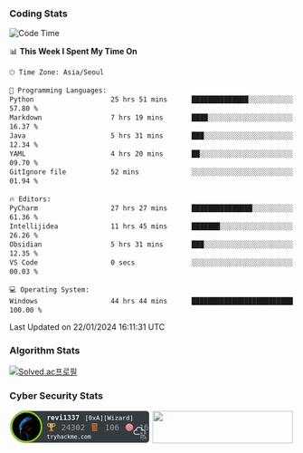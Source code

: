 ### Coding Stats

<!--START_SECTION:waka-->
![Code Time](http://img.shields.io/badge/Code%20Time-44%20hrs%2044%20mins-blue)

📊 **This Week I Spent My Time On** 

```text
🕑︎ Time Zone: Asia/Seoul

💬 Programming Languages: 
Python                   25 hrs 51 mins      ██████████████░░░░░░░░░░░   57.80 % 
Markdown                 7 hrs 19 mins       ████░░░░░░░░░░░░░░░░░░░░░   16.37 % 
Java                     5 hrs 31 mins       ███░░░░░░░░░░░░░░░░░░░░░░   12.34 % 
YAML                     4 hrs 20 mins       ██░░░░░░░░░░░░░░░░░░░░░░░   09.70 % 
GitIgnore file           52 mins             ░░░░░░░░░░░░░░░░░░░░░░░░░   01.94 % 

🔥 Editors: 
PyCharm                  27 hrs 27 mins      ███████████████░░░░░░░░░░   61.36 % 
Intellijidea             11 hrs 45 mins      ███████░░░░░░░░░░░░░░░░░░   26.26 % 
Obsidian                 5 hrs 31 mins       ███░░░░░░░░░░░░░░░░░░░░░░   12.35 % 
VS Code                  0 secs              ░░░░░░░░░░░░░░░░░░░░░░░░░   00.03 % 

💻 Operating System: 
Windows                  44 hrs 44 mins      █████████████████████████   100.00 % 
```


 Last Updated on 22/01/2024 16:11:31 UTC
<!--END_SECTION:waka-->

### Algorithm Stats

[![Solved.ac프로필](http://mazassumnida.wtf/api/v2/generate_badge?boj=revi1337)](https://solved.ac/revi1337)

### Cyber Security Stats

[![revi1337's tryhackme stats](https://raw.githubusercontent.com/Revi1337/Revi1337/main/assets/thm_propic.png)][tryhackme]
[<img src="https://www.hackthebox.com/badge/image/1002993" width="248.01" height="57">][hackthebox]


[website]: https://revi1337.com
[tryhackme]: https://tryhackme.com/p/revi1337
[hackthebox]: https://app.hackthebox.com/profile/1002993
